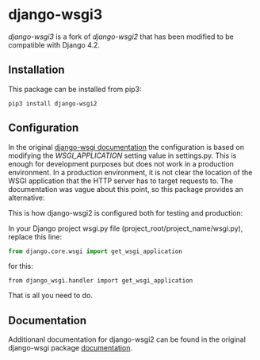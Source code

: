 # django-wsgi3

*django-wsgi3* is a fork of *django-wsgi2* that has been modified to be compatible with Django 4.2.


## Installation

This package can be installed from pip3:
```
pip3 install django-wsgi2
```

## Configuration

In the original [django-wsgi documentation](https://pythonhosted.org/django-wsgi/ "django-wsgi documentation") the configuration is based on modifying the *WSGI_APPLICATION* setting value in settings.py. This is enough for development purposes but does not work in a production environment. In a production environment, it is not clear the location of the WSGI application that the HTTP server has to target requests to. The documentation was vague about this point, so this package provides an alternative:

This is how django-wsgi2 is configured both for testing and production:

In your Django project wsgi.py file (project_root/project_name/wsgi.py), replace this line:
```python
from django.core.wsgi import get_wsgi_application
```
for this:
```pyton
from django_wsgi.handler import get_wsgi_application
```

That is all you need to do.

## Documentation

Additionanl documentation for django-wsgi2 can be found in the original django-wsgi package [documentation](https://pythonhosted.org/django-wsgi/).
